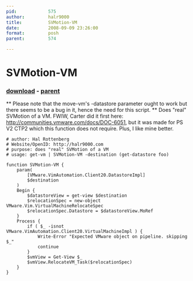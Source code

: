 ```yaml
---
pid:            575
author:         halr9000
title:          SVMotion-VM
date:           2008-09-09 23:26:00
format:         posh
parent:         574

---
```


# SVMotion-VM

### [download](Scripts\575.ps1) - [parent](Scripts\574.md)

** Please note that the move-vm's -datastore parameter ought to work but there seems to be a bug in it, hence the need for this script. **
Does "real" SVMotion of a VM. FWIW, Carter did it first here: http://communities.vmware.com/docs/DOC-6051, but it was made for PS V2 CTP2 which this function does not require. Plus, I like mine better.

```posh
# author: Hal Rottenberg
# Website/OpenID: http://halr9000.com
# purpose: does "real" SVMotion of a VM
# usage: get-vm | SVMotion-VM -destination (get-datastore foo)

function SVMotion-VM {
	param(
		[VMware.VimAutomation.Client20.DatastoreImpl]
		$destination
	)
	Begin {
		$datastoreView = get-view $destination
		$relocationSpec = new-object VMware.Vim.VirtualMachineRelocateSpec
		$relocationSpec.Datastore = $datastoreView.MoRef
	}
	Process {
		if ( $_ -isnot VMware.VimAutomation.Client20.VirtualMachineImpl ) {
			Write-Error "Expected VMware object on pipeline. skipping $_"
			continue
		}
		$vmView = Get-View $_
		$vmView.RelocateVM_Task($relocationSpec)
	}
}
```
